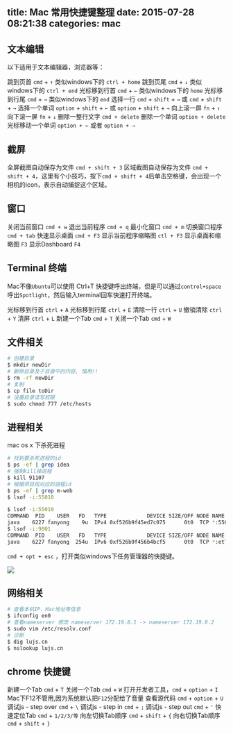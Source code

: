 title: Mac 常用快捷键整理
date: 2015-07-28 08:21:38
categories: mac
---

## 文本编辑
以下适用于文本编辑器，浏览器等：

跳到页首  `cmd` + `↑`  类似windows下的 `ctrl + home`
跳到页尾  `cmd` + `↓`  类似windows下的 `ctrl + end`
光标移到行首  `cmd` + `←`  类似windows下的 `home`
光标移到行尾  `cmd` + `→`  类似windows下的 `end`
选择一行  `cmd` + `shift` + `→` 或 `cmd` + `shift` + `→` 
选择一个单词  `option` + `shift` + `←` 或 `option` + `shift` + `→` 
向上滚一屏 `fn` + `↑`
向下滚一屏 `fn` + `↓`
删除一整行文字  `cmd + delete`
删除一个单词    `option + delete`
光标移动一个单词 `option + ←` 或者 `option + →`

## 截屏
全屏截图自动保存为文件 `cmd + shift + 3`
区域截图自动保存为文件 `cmd + shift + 4`，这里有个小技巧，按下`cmd + shift + 4`后单击空格键，会出现一个相机的icon，表示自动捕捉这个区域。

## 窗口
关闭当前窗口  `cmd + w`
退出当前程序  `cmd + q`
最小化窗口  `cmd + m`
切换窗口程序  `cmd + tab`
快速显示桌面  `cmd + F3`
显示当前程序缩略图  `ctl + F3`
显示桌面和缩略图  `F3` 
显示Dashboard  `F4` 

## Terminal 终端

Mac不像`Ubuntu`可以使用 Ctrl+T 快捷键呼出终端，但是可以通过`control+space`呼出`Spotlight`，然后输入terminal回车快速打开终端。

光标移到行首 `ctrl` + `A`
光标移到行尾  `ctrl` + `E`
清除一行  `ctrl` + `U`
撤销清除  `ctrl` + `Y`
清屏  `ctrl` + `L`
新建一个Tab  `cmd` + `T`
关闭一个Tab  `cmd` + `W`


## 文件相关

```bash
# 创建目录
$ mkdir newDir
# 删除目录及子目录中的内容, 慎用!!
$ rm -rf newDir
# 复制
$ cp file toDir
# 设置目录读写权限
$ sudo chmod 777 /etc/hosts
```


## 进程相关

mac os x 下杀死进程
```bash
# 找到要杀死进程的id
$ ps -ef | grep idea  
# 强制kill掉进程
$ kill 91107
# 根据项目找对应的进程id
$ ps -ef | grep m-web
$ lsof -i:55010

$ lsof -i:55010 
COMMAND  PID    USER   FD   TYPE             DEVICE SIZE/OFF NODE NAME
java    6227 fanyong    9u  IPv4 0xf526b9f45ed7c075      0t0  TCP *:55010 (LISTEN)
$ lsof -i:9001
COMMAND  PID    USER   FD   TYPE             DEVICE SIZE/OFF NODE NAME
java    6227 fanyong  254u  IPv6 0xf526b9f456b4bcf5      0t0  TCP *:etlservicemgr (LISTEN)
```

`cmd + opt + esc` ，打开类似windows下任务管理器的快捷键。

![](http://images2015.cnblogs.com/blog/282019/201509/282019-20150908132558965-1931754023.jpg)


## 网络相关

```bash
# 查看本机IP、Mac地址等信息
$ ifconfig en0
# 查看nameserver 修改 nameserver 172.19.8.1 -> nameserver 172.19.8.2
$ sudo vim /etc/resolv.conf
# 诊断
$ dig lujs.cn
$ nslookup lujs.cn
```


## chrome 快捷键

新建一个Tab  `cmd` + `T`
关闭一个Tab  `cmd` + `W`
打开开发者工具，`cmd` + `option` + `I` Mac下F12不管用,因为系统默认把`F12`分配给了音量
查看源代码  `cmd` + `option` + `U`
调试js - step over `cmd` + `\`
调试js - step in `cmd` + `;`
调试js - step out `cmd` + `'`
快速定位Tab  `cmd` + `1/2/3/等`
向左切换Tab顺序  `cmd` + `shift` + `{`
向右切换Tab顺序  `cmd` + `shift` + `}`

